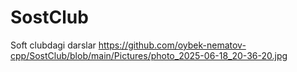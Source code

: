 # SostClub
Soft clubdagi darslar
https://github.com/oybek-nematov-cpp/SostClub/blob/main/Pictures/photo_2025-06-18_20-36-20.jpg
